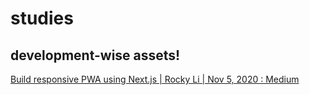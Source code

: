 # studies
development-wise assets!
---
[Build responsive PWA using Next.js | Rocky Li | Nov 5, 2020 : Medium](https://rockyli.medium.com/build-responsive-pwa-using-next-js-ac437adac5b3)
